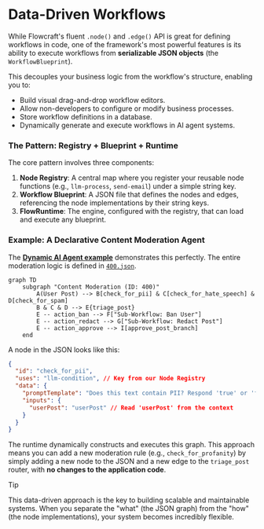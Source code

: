 # Data-Driven Workflows

While Flowcraft's fluent `.node()` and `.edge()` API is great for defining workflows in code, one of the framework's most powerful features is its ability to execute workflows from **serializable JSON objects** (the `WorkflowBlueprint`).

This decouples your business logic from the workflow's structure, enabling you to:

-   Build visual drag-and-drop workflow editors.
-   Allow non-developers to configure or modify business processes.
-   Store workflow definitions in a database.
-   Dynamically generate and execute workflows in AI agent systems.

### The Pattern: Registry + Blueprint + Runtime

The core pattern involves three components:

1.  **Node Registry**: A central map where you register your reusable node functions (e.g., `llm-process`, `send-email`) under a simple string key.
2.  **Workflow Blueprint**: A JSON file that defines the nodes and edges, referencing the node implementations by their string keys.
3.  **FlowRuntime**: The engine, configured with the registry, that can load and execute any blueprint.

### Example: A Declarative Content Moderation Agent

The **[Dynamic AI Agent example](https://github.com/gorango/flowcraft/tree/master/examples/5a_declarative/)** demonstrates this perfectly. The entire moderation logic is defined in [`400.json`](https://github.com/gorango/flowcraft/tree/master/examples/5a_declarative/data/4.content-moderation/400.json).

```mermaid
graph TD
    subgraph "Content Moderation (ID: 400)"
        A(User Post) --> B[check_for_pii] & C[check_for_hate_speech] & D[check_for_spam]
        B & C & D --> E{triage_post}
        E -- action_ban --> F["Sub-Workflow: Ban User"]
        E -- action_redact --> G["Sub-Workflow: Redact Post"]
        E -- action_approve --> I[approve_post_branch]
    end
```

A node in the JSON looks like this:

```json
{
  "id": "check_for_pii",
  "uses": "llm-condition", // Key from our Node Registry
  "data": {
    "promptTemplate": "Does this text contain PII? Respond 'true' or 'false'.\n\nText: \"{{userPost}}\"",
    "inputs": {
      "userPost": "userPost" // Read 'userPost' from the context
    }
  }
}
```

The runtime dynamically constructs and executes this graph. This approach means you can add a new moderation rule (e.g., `check_for_profanity`) by simply adding a new node to the JSON and a new edge to the `triage_post` router, with **no changes to the application code**.

> [!TIP]
> This data-driven approach is the key to building scalable and maintainable systems. When you separate the "what" (the JSON graph) from the "how" (the node implementations), your system becomes incredibly flexible.
